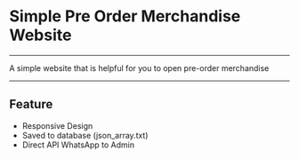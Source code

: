 # Simple Pre Order Merchandise Website
----
A simple website that is helpful for you to open pre-order merchandise

----
## Feature
- Responsive Design
- Saved to database (json_array.txt)
- Direct API WhatsApp to Admin
